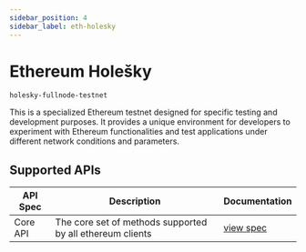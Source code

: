 ```yaml
---
sidebar_position: 4
sidebar_label: eth-holesky
---
```


# Ethereum Holešky

`holesky-fullnode-testnet`

This is a specialized Ethereum testnet designed for specific testing and development purposes. It provides a unique environment for developers to experiment with Ethereum functionalities and test applications under different network conditions and parameters.

## Supported APIs

| API Spec | Description                                               | Documentation                  |
| -------- | --------------------------------------------------------- | ------------------------------ |
| Core API | The core set of methods supported by all ethereum clients | [view spec](../specs/core-api) |
